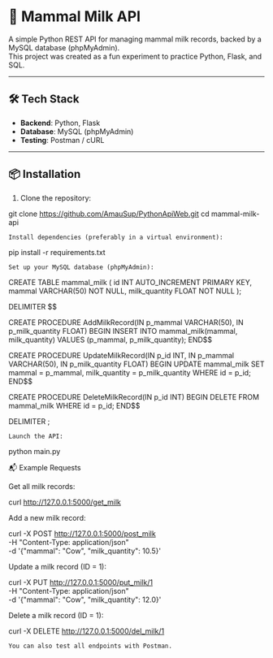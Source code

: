 # 🥛 Mammal Milk API

A simple Python REST API for managing mammal milk records, backed by a MySQL database (phpMyAdmin).  
This project was created as a fun experiment to practice Python, Flask, and SQL.

---

## 🛠️ Tech Stack

- **Backend**: Python, Flask  
- **Database**: MySQL (phpMyAdmin)  
- **Testing**: Postman / cURL  

---

## 📦 Installation

1. Clone the repository:

git clone https://github.com/AmauSup/PythonApiWeb.git
cd mammal-milk-api

    Install dependencies (preferably in a virtual environment):

pip install -r requirements.txt

    Set up your MySQL database (phpMyAdmin):

CREATE TABLE mammal_milk (
    id INT AUTO_INCREMENT PRIMARY KEY,
    mammal VARCHAR(50) NOT NULL,
    milk_quantity FLOAT NOT NULL
);

DELIMITER $$

CREATE PROCEDURE AddMilkRecord(IN p_mammal VARCHAR(50), IN p_milk_quantity FLOAT)
BEGIN
    INSERT INTO mammal_milk(mammal, milk_quantity) VALUES (p_mammal, p_milk_quantity);
END$$

CREATE PROCEDURE UpdateMilkRecord(IN p_id INT, IN p_mammal VARCHAR(50), IN p_milk_quantity FLOAT)
BEGIN
    UPDATE mammal_milk SET mammal = p_mammal, milk_quantity = p_milk_quantity WHERE id = p_id;
END$$

CREATE PROCEDURE DeleteMilkRecord(IN p_id INT)
BEGIN
    DELETE FROM mammal_milk WHERE id = p_id;
END$$

DELIMITER ;

    Launch the API:

python main.py

📬 Example Requests

Get all milk records:

curl http://127.0.0.1:5000/get_milk

Add a new milk record:

curl -X POST http://127.0.0.1:5000/post_milk \
-H "Content-Type: application/json" \
-d '{"mammal": "Cow", "milk_quantity": 10.5}'

Update a milk record (ID = 1):

curl -X PUT http://127.0.0.1:5000/put_milk/1 \
-H "Content-Type: application/json" \
-d '{"mammal": "Cow", "milk_quantity": 12.0}'

Delete a milk record (ID = 1):

curl -X DELETE http://127.0.0.1:5000/del_milk/1

    You can also test all endpoints with Postman.
